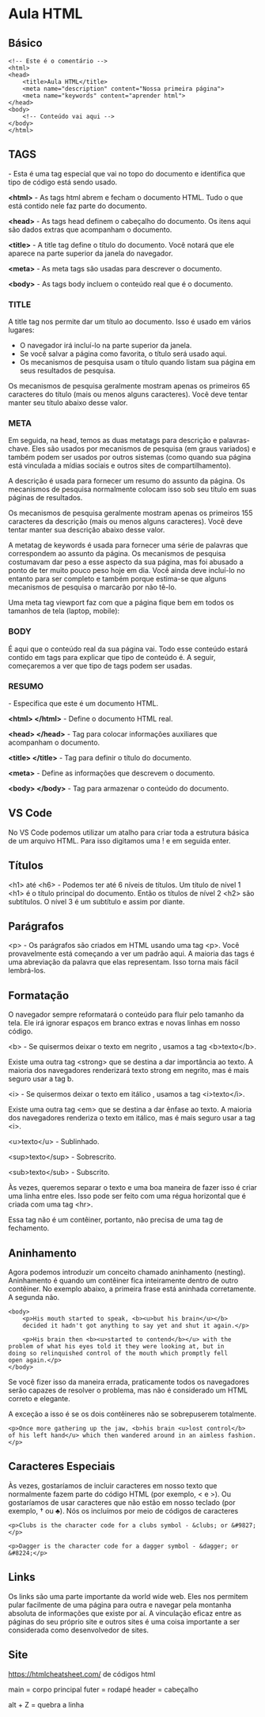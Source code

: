 # Aula HTML

## Básico

```<!doctype html>
<!-- Este é o comentário -->
<html>
<head>
    <title>Aula HTML</title>
    <meta name="description" content="Nossa primeira página">
    <meta name="keywords" content="aprender html">
</head>
<body>
    <!-- Conteúdo vai aqui -->
</body>
</html>
```

## TAGS

**<!doctype html>** - Esta é uma tag especial que vai no topo do documento e identifica que tipo de código está sendo usado.

**\<html>** - As tags html abrem e fecham o documento HTML. Tudo o que está contido nele faz parte do documento.

**\<head>** - As tags head definem o cabeçalho do documento. Os itens aqui são dados extras que acompanham o documento.

**\<title>** - A title tag define o título do documento. Você notará que ele aparece na parte superior da janela do navegador.

**\<meta>** - As meta tags são usadas para descrever o documento.

**\<body>** - As tags body incluem o conteúdo real que é o documento.

### **TITLE**

A title tag nos permite dar um título ao documento. Isso é usado em vários lugares:

- O navegador irá incluí-lo na parte superior da janela.
- Se você salvar a página como favorita, o título será usado aqui.
- Os mecanismos de pesquisa usam o título quando listam sua página em seus resultados de pesquisa.

Os mecanismos de pesquisa geralmente mostram apenas os primeiros 65 caracteres do título (mais ou menos alguns caracteres). Você deve tentar manter seu título abaixo desse valor.

### **META**

Em seguida, na head, temos as duas metatags para descrição e palavras-chave. Eles são usados ​​por mecanismos de pesquisa (em graus variados) e também podem ser usados ​​por outros sistemas (como quando sua página está vinculada a mídias sociais e outros sites de compartilhamento).

A descrição é usada para fornecer um resumo do assunto da página. Os mecanismos de pesquisa normalmente colocam isso sob seu título em suas páginas de resultados.

Os mecanismos de pesquisa geralmente mostram apenas os primeiros 155 caracteres da descrição (mais ou menos alguns caracteres). Você deve tentar manter sua descrição abaixo desse valor.

A metatag de keywords é usada para fornecer uma série de palavras que correspondem ao assunto da página. Os mecanismos de pesquisa costumavam dar peso a esse aspecto da sua página, mas foi abusado a ponto de ter muito pouco peso hoje em dia. Você ainda deve incluí-lo no entanto para ser completo e também porque estima-se que alguns mecanismos de pesquisa o marcarão por não tê-lo.

Uma meta tag viewport faz com que a página fique bem em todos os tamanhos de tela (laptop, mobile):

### **BODY**

É aqui que o conteúdo real da sua página vai. Todo esse conteúdo estará contido em tags para explicar que tipo de conteúdo é. A seguir, começaremos a ver que tipo de tags podem ser usadas.

### **RESUMO**

**<!doctype html>** - Especifica que este é um documento HTML.

**\<html> \</html>** - Define o documento HTML real.

**\<head> \</head>** - Tag para colocar informações auxiliares que acompanham o documento.

**\<title> \</title>** - Tag para definir o título do documento.

**\<meta>** - Define as informações que descrevem o documento.

**\<body> \</body>** - Tag para armazenar o conteúdo do documento.

## VS Code

No VS Code podemos utilizar um atalho para criar toda a estrutura básica de um arquivo HTML.
Para isso digitamos uma ! e em seguida enter.


## Títulos

\<h1> até \<h6> - Podemos ter até 6 níveis de títulos. Um título de nível 1 \<h1> é o título principal do documento. Então os títulos de nível 2 \<h2> são subtítulos. O nível 3 é um subtítulo e assim por diante.

## Parágrafos

\<p> - Os parágrafos são criados em HTML usando uma tag \<p>. Você provavelmente está começando a ver um padrão aqui. A maioria das tags é uma abreviação da palavra que elas representam. Isso torna mais fácil lembrá-los.

## Formatação

O navegador sempre reformatará o conteúdo para fluir pelo tamanho da tela. Ele irá ignorar espaços em branco extras e novas linhas em nosso código.

\<b> - Se quisermos deixar o texto em negrito , usamos a tag \<b>texto\</b>.

Existe uma outra tag \<strong> que se destina a dar importância ao texto. A maioria dos navegadores renderizará texto strong em negrito, mas é mais seguro usar a tag b.

\<i> - Se quisermos deixar o texto em itálico , usamos a tag \<i>texto\</i>.

Existe uma outra tag \<em> que se destina a dar ênfase ao texto. A maioria dos navegadores renderiza o texto em itálico, mas é mais seguro usar a tag \<i>.

\<u>texto\</u> - Sublinhado.

\<sup>texto\</sup> - Sobrescrito.

\<sub>texto\</sub> - Subscrito.

Às vezes, queremos separar o texto e uma boa maneira de fazer isso é criar uma linha entre eles. Isso pode ser feito com uma régua horizontal que é criada com uma tag \<hr>.

Essa tag não é um contêiner, portanto, não precisa de uma tag de fechamento.

## Aninhamento

Agora podemos introduzir um conceito chamado aninhamento (nesting). Aninhamento é quando um contêiner fica inteiramente dentro de outro contêiner. No exemplo abaixo, a primeira frase está aninhada corretamente. A segunda não.


```
<body>
    <p>His mouth started to speak, <b><u>but his brain</u></b>
	decided it hadn't got anything to say yet and shut it again.</p>
   
    <p>His brain then <b><u>started to contend</b></u> with the
problem of what his eyes told it they were looking at, but in
doing so relinquished control of the mouth which promptly fell
open again.</p>
</body>
```

Se você fizer isso da maneira errada, praticamente todos os navegadores serão capazes de resolver o problema, mas não é considerado um HTML correto e elegante.

A exceção a isso é se os dois contêineres não se sobrepuserem totalmente.

```
<p>Once more gathering up the jaw, <b>his brain <u>lost control</b>
of his left hand</u> which then wandered around in an aimless fashion.</p>
```

## Caracteres Especiais

Às vezes, gostaríamos de incluir caracteres em nosso texto que normalmente fazem parte do código HTML (por exemplo, < e >). Ou gostaríamos de usar caracteres que não estão em nosso teclado (por exemplo, † ou ♣). Nós os incluímos por meio de códigos de caracteres

```
<p>Clubs is the character code for a clubs symbol - &clubs; or &#9827;</p>

<p>Dagger is the character code for a dagger symbol - &dagger; or &#8224;</p>
```

## Links

Os links são uma parte importante da world wide web. Eles nos permitem pular facilmente de uma página para outra e navegar pela montanha absoluta de informações que existe por aí. A vinculação eficaz entre as páginas do seu próprio site e outros sites é uma coisa importante a ser considerada como desenvolvedor de sites.

## Site

https://htmlcheatsheet.com/
de códigos html 

main = corpo principal
futer = rodapé
header = cabeçalho

alt + Z = quebra a linha